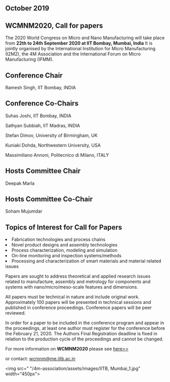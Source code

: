 ## October 2019

## WCMNM2020, Call for papers


The 2020 World Congress on Micro and Nano Manufacturing will take place from **22th to 24th September 2020 at IIT Bombay, Mumbai, India**
It is jointly organised by the International Institution for Micro Manufacturing (I2M2), the 4M Association and the International Forum on Micro Manufacturing (IFMM).

## Conference Chair

Ramesh Singh, IIT Bombay, INDIA
## Conference Co-Chairs

Suhas Joshi, IIT Bombay, INDIA

Sathyan Subbiah, IIT Madras, INDIA

Stefan Dimov, University of Birmingham, UK

Kuniaki Dohda, Northwestern University, USA

Massimiliano Annoni, Politecnico di Milano, ITALY

## Hosts Committee Chair

Deepak Marla

## Hosts Committee Co-Chair

Soham Mujumdar

## Topics of Interest for Call for Papers


 <li>Fabrication technologies and process chains

 <li>Novel product designs and assembly technologies

 <li> Process characterization, modeling and simulation

 <li> On-line monitoring and inspection systems/methods

<li> Processing and characterization of smart materials and material related issues

Papers are sought to address theoretical and applied research issues related to manufacture, assembly and metrology for components and systems with nano/micro/meso-scale features and dimensions.

All papers must be technical in nature and include original work. Approximately 100 papers will be presented in technical sessions and published in conference proceedings. Conference papers will be peer reviewed.

In order for a paper to be included in the conference program and appear in the proceedings, at least one author must register for the conference before the February 21, 2020. The Authors Final Registration deadline is fixed in relation to the production cycle of the proceedings and cannot be changed. 

For more information on **WCMNM2020** please see  [here>>](https://www.me.iitb.ac.in/~wcmnm/#speakers)
 
or contact: <a href="mailto:wcmnm@me.iitb.ac.in"> wcmnm@me.iitb.ac.in</strong></a>

<img src=" "/4m-association/assets/images/IITB, Mumbai_1.jpg" width="450px">
